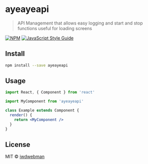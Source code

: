# ayeayeapi

> API Management that allows easy logging and start and stop functions useful for loading screens

[![NPM](https://img.shields.io/npm/v/ayeayeapi.svg)](https://www.npmjs.com/package/ayeayeapi) [![JavaScript Style Guide](https://img.shields.io/badge/code_style-standard-brightgreen.svg)](https://standardjs.com)

## Install

```bash
npm install --save ayeayeapi
```

## Usage

```jsx
import React, { Component } from 'react'

import MyComponent from 'ayeayeapi'

class Example extends Component {
  render() {
    return <MyComponent />
  }
}
```

## License

MIT © [iwdwebman](https://github.com/iwdwebman)
